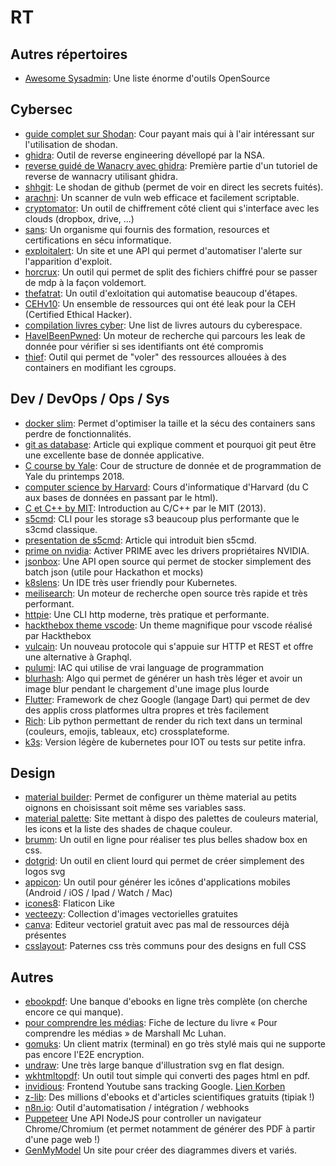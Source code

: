 # RT

## Autres répertoires

* [Awesome Sysadmin](https://github.com/kahun/awesome-sysadmin): Une liste énorme d'outils OpenSource

## Cybersec

* [guide complet sur Shodan](https://leanpub.com/shodan): Cour payant mais qui à l'air intéressant sur l'utilisation de shodan.
* [ghidra](https://ghidra-sre.org/): Outil de reverse engineering dévellopé par la NSA.
* [reverse guidé de Wanacry avec ghidra](https://www.youtube.com/watch?v=Sv8yu12y5zM): Première partie d'un tutoriel de reverse de wannacry utilisant ghidra.
* [shhgit](https://shhgit.darkport.co.uk/): Le shodan de github (permet de voir en direct les secrets fuités).
* [arachni](https://www.arachni-scanner.com/): Un scanner de vuln web efficace et facilement scriptable.
* [cryptomator](https://cryptomator.org/): Un outil de chiffrement côté client qui s'interface avec les clouds (dropbox, drive, ...)
* [sans](https://www.sans.org/): Un organisme qui fournis des formation, resources et certifications en sécu informatique.
* [exploitalert](https://www.exploitalert.com/): Un site et une API qui permet d'automatiser l'alerte sur l'apparition d'exploit.
* [horcrux](https://github.com/jesseduffield/horcrux): Un outil qui permet de split des fichiers chiffré pour se passer de mdp à la façon voldemort.
* [thefatrat](https://hakin9.org/thefatrat-a-massive-exploiting-tool/): Un outil d'exloitation qui automatise beaucoup d'étapes.
* [CEHv10](https://github.com/khanhnnvn/CEHv10): Un ensemble de ressources qui ont été leak pour la CEH (Certified Ethical Hacker).
* [compilation livres cyber](http://www.ileri.fr/10-livres-cyber): Une list de livres autours du cyberespace.
* [HaveIBeenPwned](https://haveibeenpwned.com/): Un moteur de recherche qui parcours les leak de donnée pour vérifier si ses identifiants ont été compromis
* [thief](https://github.com/Devatoria/thief): Outil qui permet de "voler" des ressources allouées à des containers en modifiant les cgroups.

## Dev / DevOps / Ops / Sys

* [docker slim](https://dockersl.im/): Permet d'optimiser la taille et la sécu des containers sans perdre de fonctionnalités.
* [git as database](https://dev.to/pruttned/turning-git-into-an-application-database-4b6a): Article qui explique comment et pourquoi git peut être une excellente base de donnée applicative.
* [C course by Yale](http://cs.yale.edu/homes/aspnes/classes/223/notes.html#characterIO): Cour de structure de donnée et de programmation de Yale du printemps 2018.
* [computer science by Harvard](http://cs50.tv/2017/fall/): Cours d'informatique d'Harvard (du C aux bases de données en passant par le html).
* [C et C++ by MIT](https://ocw.mit.edu/courses/electrical-engineering-and-computer-science/6-s096-introduction-to-c-and-c-january-iap-2013/index.htm): Introduction au C/C++ par le MIT (2013).
* [s5cmd](https://github.com/peak/s5cmd): CLI pour les storage s3 beaucoup plus performante que le s3cmd classique.
* [presentation de s5cmd](https://medium.com/@joshua_robinson/s5cmd-for-high-performance-object-storage-7071352cc09d): Article qui introduit bien s5cmd.
* [prime on nvidia](https://forum.manjaro.org/t/howto-set-up-prime-with-nvidia-proprietary-driver/40225): Activer PRIME avec les drivers propriétaires NVIDIA.
* [jsonbox](https://github.com/vasanthv/jsonbox#readme): Une API open source qui permet de stocker simplement des batch json (utile pour Hackathon et mocks)
* [k8slens](https://k8slens.dev/): Un IDE très user friendly pour Kubernetes.
* [meilisearch](https://www.meilisearch.com/): Un moteur de recherche open source très rapide et très performant.
* [httpie](https://httpie.org/): Une CLI http moderne, très pratique et performante.
* [hackthebox theme vscode](https://marketplace.visualstudio.com/items?itemName=silofy.hackthebox&fbclid=IwAR2tDyaGRDCWvPPbs1DINTVX71GfeeFr8escNAmGEQx4gpOcbmfh6MdqV1g): Un theme magnifique pour vscode réalisé par Hackthebox
* [vulcain](https://github.com/dunglas/vulcain): Un nouveau protocole qui s'appuie sur HTTP et REST et offre une alternative à Graphql.
* [pulumi](https://www.pulumi.com/): IAC qui utilise de vrai language de programmation
* [blurhash](https://github.com/woltapp/blurhash): Algo qui permet de générer un hash très léger et avoir un image blur pendant le chargement d'une image plus lourde
* [Flutter](https://flutter.dev/): Framework de chez Google (langage Dart) qui permet de dev des applis cross platformes ultra propres et très facilement
* [Rich](https://github.com/willmcgugan/rich): Lib python permettant de render du rich text dans un terminal (couleurs, emojis, tableaux, etc) crossplateforme.
* [k3s](https://k3s.io/): Version légère de kubernetes pour IOT ou tests sur petite infra.

## Design

* [material builder](https://material-theme-builder.glitch.me/): Permet de configurer un thème material au petits oignons en choisissant soit même ses variables sass.
* [material palette](https://www.materialpalette.com): Site mettant à dispo des palettes de couleurs material, les icons et la liste des shades de chaque couleur.
* [brumm](https://brumm.af/shadows): Un outil en ligne pour réaliser tes plus belles shadow box en css.
* [dotgrid](https://hundredrabbits.itch.io/dotgrid): Un outil en client lourd qui permet de créer simplement des logos svg
* [appicon](https://appicon.co/): Un outil pour générer les icônes d'applications mobiles (Android / iOS / Ipad / Watch / Mac)
* [icones8](https://icones8.fr/): Flaticon Like
* [vecteezy](https://www.vecteezy.com/): Collection d'images vectorielles gratuites
* [canva](https://www.canva.com/): Editeur vectoriel gratuit avec pas mal de ressources déjà présentes
* [csslayout](https://csslayout.io/patterns/): Paternes css très communs pour des designs en full CSS

## Autres

* [ebookpdf](https://ebookpdf.com/): Une banque d'ebooks en ligne très complète (on cherche encore ce qui manque).
* [pour comprendre les médias](https://github.com/RValeye/RT/blob/master/mcluhan_m-pour_comprendre_les_medias.pdf): Fiche de lecture du livre « Pour comprendre les médias » de Marshall Mc Luhan.
* [gomuks](https://github.com/tulir/gomuks): Un client matrix (terminal) en go très stylé mais qui ne supporte pas encore l'E2E encryption.
* [undraw](https://undraw.co/): Une très large banque d'illustration svg en flat design.
* [wkhtmltopdf](https://wkhtmltopdf.org/): Un outil tout simple qui converti des pages html en pdf.
* [invidious](https://invidio.us/): Frontend Youtube sans tracking Google. [Lien Korben](https://korben.info/invidious-un-frontend-youtube-qui-vous-preserve-du-tracking-google.html)
* [z-lib](https://z-lib.org/): Des millions d'ebooks et d'articles scientifiques gratuits (tipiak !)
* [n8n.io](https://n8n.io): Outil d'automatisation / intégration / webhooks
* [Puppeteer](https://pptr.dev/) Une API NodeJS pour controller un navigateur Chrome/Chromium (et permet notamment de générer des PDF à partir d'une page web !)
* [GenMyModel](https://app.genmymodel.com) Un site pour créer des diagrammes divers et variés.
